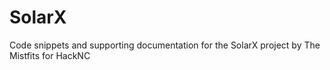 # SolarX
Code snippets and supporting documentation for the SolarX project by The Mistfits for HackNC
